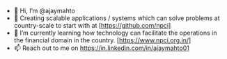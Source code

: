 - 👋 Hi, I’m @ajaymahto
- 👀 Creating scalable applications / systems which can solve problems at country-scale to start with at [https://github.com/npci] 
- 🌱 I’m currently learning how technology can facilitate the operations in the financial domain in the country. [https://www.npci.org.in/]
- 📫 Reach out to me on https://in.linkedin.com/in/ajaymahto01

<!---
ajaymahto15/ajaymahto15 is a ✨ special ✨ repository because its `README.md` (this file) appears on your GitHub profile.
You can click the Preview link to take a look at your changes.
--->
